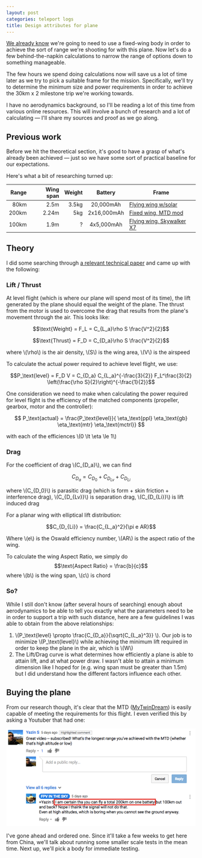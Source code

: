 ```yaml
---
layout: post
categories: teleport logs
title: Design attributes for plane
---
```

[We already know](/perpetual/logs/aircraft-form) we're going to need to use a fixed-wing body in order to achieve the sort of range we're shooting for with this plane. Now let's do a few behind-the-napkin calculations to narrow the range of options down to something manageable. 

The few hours we spend doing calculations now will save us a lot of time later as we try to pick a suitable frame for the mission. Specifically, we'll try to determine the minimum size and power requirements in order to achieve the 30km x 2 milestone trip we're working towards.

I have no aerodynamics background, so I'll be reading a lot of this time from various online resources. This will involve a bunch of research and a lot of calculating  &mdash; I'll share my sources and proof as we go along.

## Previous work

Before we hit the theoretical section, it's good to have a grasp of what's already been achieved &mdash; just so we have some sort of practical baseline for our expectations.

Here's what a bit of researching turned up:

| Range | Wing span | Weight | Battery | Frame |
|------:|----------:|-------:|:-----------:|--------------------------------------------------------------------------|
| 80km | 2.5m | 3.5kg | 20,000mAh | [Flying wing w/solar](https://www.youtube.com/watch?v=z_PxhU9i9Ng) |
| 200km | 2.24m | 5kg | 2x16,000mAh | [Fixed wing, MTD mod](https://www.youtube.com/watch?v=JFiXa_urctQ) |
| 100km | 1.9m | ? | 4x5,000mAh | [Flying wing, Skywalker X7](https://www.youtube.com/watch?v=7O02ctvB9x0) |


## Theory
I did some searching through [a relevant technical paper](http://ieeexplore.ieee.org/document/6630659/) and came up with the following:

### Lift / Thrust
At level flight (which is where our plane will spend most of its time), the lift generated by the plane should equal the weight of the plane. The thrust from the motor is used to overcome the drag that results from the plane's movement through the air. This looks like:

$$\text{Weight} = F_L = C_{L_a}\rho S \frac{V^2}{2}$$

$$\text{Thrust} = F_D = C_{D_a}\rho S \frac{V^2}{2}$$

where \\(\rho\\) is the air density, \\(S\\) is the wing area, \\(V\\) is the airspeed

To calculate the actual power required to achieve level flight, we use:

$$P_\text{level} = F_D V = C_{D_a} C_{L_a}^{-\frac{3}{2}} F_L^\frac{3}{2} \left(\frac{\rho S}{2}\right)^{-\frac{1}{2}}$$

One consideration we need to make  when calculating the power required for level flight is the efficiency of the matched components (propeller, gearbox, motor and the controller):

$$ P_\text{actual} = \frac{P_\text{level}}{ \eta_\text{ppl} \eta_\text{gb} \eta_\text{mtr} \eta_\text{mctrl}} $$

with each of the efficiences  \\(0 \lt \eta \le 1\\)

### Drag

For the coefficient of drag \\(C_{D_a}\\), we can find

$$C_{D_a} = C_{D_0} + C_{D_{Lv}} + C_{D_{Li}}$$

where \\(C_{D_0}\\) is parasitic drag (which is form + skin friction + interference drag), \\(C_{D_{Lv}}\\) is separation drag, \\(C_{D_{Li}}\\) is lift induced drag

For a planar wing with elliptical lift distribution:

$$C_{D_{Li}} = \frac{C_{L_a}^2}{\pi e AR}$$

Where \\(e\\) is the Oswald efficiency number, \\(AR\\) is the aspect ratio of the wing.

To calculate the wing Aspect Ratio, we simply do $$\text{Aspect Ratio} = \frac{b}{c}$$ where \\(b\\) is the wing span, \\(c\\) is chord

### So?

While I still don't know (after several hours of searching) enough about aerodynamics to be able to tell you exactly what the parameters need to be in order to support a trip with such distance, here are a few guidelines I was able to obtain from the above relationships:

1. \\(P_\text{level} \propto \frac{C_{D_a}}{\sqrt{C_{L_a}^3}} \\). Our job is to minimize \\(P_\text{level}\\) while achieving the minimum lift required in order to keep the plane in the air, which is \\(W\\)
2. The Lift/Drag curve is what determines how efficiently a plane is able to attain lift, and at what power draw. I wasn't able to attain a minimum dimension like I hoped for (e.g. wing span must be greater than 1.5m) but I did understand how the different factors influence each other.

## Buying the plane

From our research though, it's clear that the MTD ([MyTwinDream](https://www.readymaderc.com/store/index.php?main_page=product_info&products_id=4320)) is easily capable of meeting the requirements for this flight. I even verified this by asking a Youtuber that had one:

![MyTwinDream range](/assets/projects/teleport/mytwindream-range.png)

I've gone ahead and ordered one. Since it'll take a few weeks to get here from China, we'll talk about running some smaller scale tests in the mean time. Next up, we'll pick a body for immediate testing.

